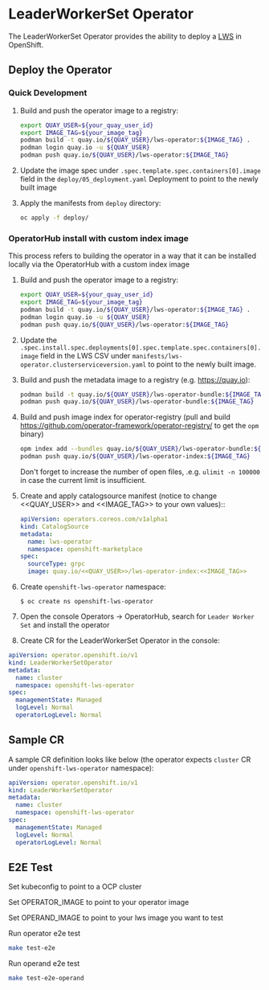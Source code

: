 # LeaderWorkerSet Operator

The LeaderWorkerSet Operator provides the ability to deploy a
[LWS](https://github.com/openshift/kubernetes-sigs-lws) in OpenShift.

## Deploy the Operator

### Quick Development

1. Build and push the operator image to a registry:
   ```sh
   export QUAY_USER=${your_quay_user_id}
   export IMAGE_TAG=${your_image_tag}
   podman build -t quay.io/${QUAY_USER}/lws-operator:${IMAGE_TAG} .
   podman login quay.io -u ${QUAY_USER}
   podman push quay.io/${QUAY_USER}/lws-operator:${IMAGE_TAG}
   ```

2. Update the image spec under `.spec.template.spec.containers[0].image` field in the `deploy/05_deployment.yaml` Deployment to point to the newly built image

3. Apply the manifests from `deploy` directory:
   ```sh
   oc apply -f deploy/
   ```

### OperatorHub install with custom index image

This process refers to building the operator in a way that it can be installed locally via the OperatorHub with a custom index image

1. Build and push the operator image to a registry:
   ```sh
   export QUAY_USER=${your_quay_user_id}
   export IMAGE_TAG=${your_image_tag}
   podman build -t quay.io/${QUAY_USER}/lws-operator:${IMAGE_TAG} .
   podman login quay.io -u ${QUAY_USER}
   podman push quay.io/${QUAY_USER}/lws-operator:${IMAGE_TAG}
   ```

2. Update the `.spec.install.spec.deployments[0].spec.template.spec.containers[0].image` field in the LWS CSV under `manifests/lws-operator.clusterserviceversion.yaml` to point to the newly built image.

3. Build and push the metadata image to a registry (e.g. https://quay.io):
   ```sh
   podman build -t quay.io/${QUAY_USER}/lws-operator-bundle:${IMAGE_TAG} -f bundle.Dockerfile .
   podman push quay.io/${QUAY_USER}/lws-operator-bundle:${IMAGE_TAG}
   ```

4. Build and push image index for operator-registry (pull and build https://github.com/operator-framework/operator-registry/ to get the `opm` binary)
   ```sh
   opm index add --bundles quay.io/${QUAY_USER}/lws-operator-bundle:${IMAGE_TAG} --tag quay.io/${QUAY_USER}/lws-operator-index:${IMAGE_TAG}
   podman push quay.io/${QUAY_USER}/lws-operator-index:${IMAGE_TAG}
   ```

   Don't forget to increase the number of open files, .e.g. `ulimit -n 100000` in case the current limit is insufficient.

5. Create and apply catalogsource manifest (notice to change <<QUAY_USER>> and <<IMAGE_TAG>> to your own values)::
   ```yaml
   apiVersion: operators.coreos.com/v1alpha1
   kind: CatalogSource
   metadata:
     name: lws-operator
     namespace: openshift-marketplace
   spec:
     sourceType: grpc
     image: quay.io/<<QUAY_USER>>/lws-operator-index:<<IMAGE_TAG>>
   ```

6. Create `openshift-lws-operator` namespace:
   ```
   $ oc create ns openshift-lws-operator
   ```

7. Open the console Operators -> OperatorHub, search for  `Leader Worker Set` and install the operator

8. Create CR for the LeaderWorkerSet Operator in the console:
```yaml
apiVersion: operator.openshift.io/v1
kind: LeaderWorkerSetOperator
metadata:
  name: cluster
  namespace: openshift-lws-operator
spec:
  managementState: Managed
  logLevel: Normal
  operatorLogLevel: Normal
```

## Sample CR

A sample CR definition looks like below (the operator expects `cluster` CR under `openshift-lws-operator` namespace):

```yaml
apiVersion: operator.openshift.io/v1
kind: LeaderWorkerSetOperator
metadata:
  name: cluster
  namespace: openshift-lws-operator
spec:
  managementState: Managed
  logLevel: Normal
  operatorLogLevel: Normal
```

## E2E Test
Set kubeconfig to point to a OCP cluster

Set OPERATOR_IMAGE to point to your operator image

Set OPERAND_IMAGE to point to your lws image you want to test

Run operator e2e test
```sh
make test-e2e
```
Run operand e2e test
```sh
make test-e2e-operand
```